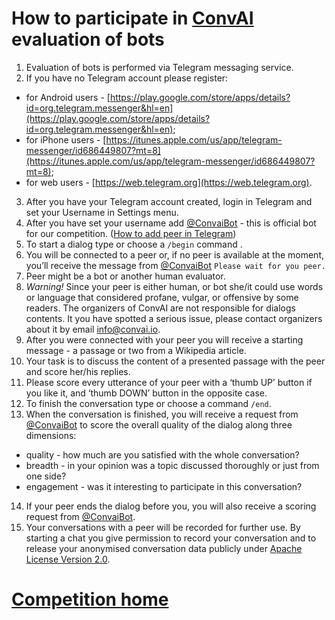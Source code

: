 # How to participate in [ConvAI](http://convai.io "The Conversational Intelligence Challenge") evaluation of bots 

1. Evaluation of bots is performed via Telegram messaging service. 
2. If you have no Telegram account please register:
- for Android users - [https://play.google.com/store/apps/details?id=org.telegram.messenger&hl=en](https://play.google.com/store/apps/details?id=org.telegram.messenger&hl=en);
- for iPhone users - [https://itunes.apple.com/us/app/telegram-messenger/id686449807?mt=8](https://itunes.apple.com/us/app/telegram-messenger/id686449807?mt=8);
- for web users - [https://web.telegram.org](https://web.telegram.org).
3. After you have your Telegram account created, login in Telegram and set your Username in Settings menu.
4. After you have set your username add [@ConvaiBot](https://web.telegram.org/#/im?p=%40ConvaiBot) - this is official bot for our competition. ([How to add peer in Telegram](https://telegram.org/faq#q-how-do-i-invite-my-friends))
5. To start a dialog type or choose a `/begin` command .
6. You will be connected to a peer or, if no peer is available at the moment, you’ll receive the message from [@ConvaiBot](https://web.telegram.org/#/im?p=%40ConvaiBot) `Please wait for you peer.`
7. Peer might be a bot or another human evaluator.
8. _Warning!_ Since your peer is either human, or bot she/it could use words or language that considered profane, vulgar, or offensive by some readers. The organizers of ConvAI are not responsible for dialogs contents. It you have spotted a serious issue, please contact organizers about it by email [info@convai.io](info@convai.io).
9. After you were connected with your peer you will receive a starting message - a passage or two from a Wikipedia article.
10. Your task is to discuss the content of a presented passage with the peer and score her/his replies.
11. Please score every utterance of your peer with a ‘thumb UP’ button if you like it, and ‘thumb DOWN’ button in the opposite case.
12. To finish the conversation type or choose a command `/end`.
13. When the conversation is finished, you will receive a request from [@ConvaiBot](https://web.telegram.org/#/im?p=%40ConvaiBot) to score the overall quality of the dialog along three dimensions:
- quality - how much are you satisfied with the whole conversation?
- breadth - in your opinion was a topic discussed thoroughly or just from one side?
- engagement - was it interesting to participate in this conversation?
14. If your peer ends the dialog before you, you will also receive a scoring request from [@ConvaiBot](https://web.telegram.org/#/im?p=%40ConvaiBot).
15. Your conversations with a peer will be recorded for further use. By starting a chat you give permission to record your conversation and to release your anonymised conversation data publicly under [Apache License Version 2.0](https://www.apache.org/licenses/LICENSE-2.0).

# [Competition home](http://convai.io)
